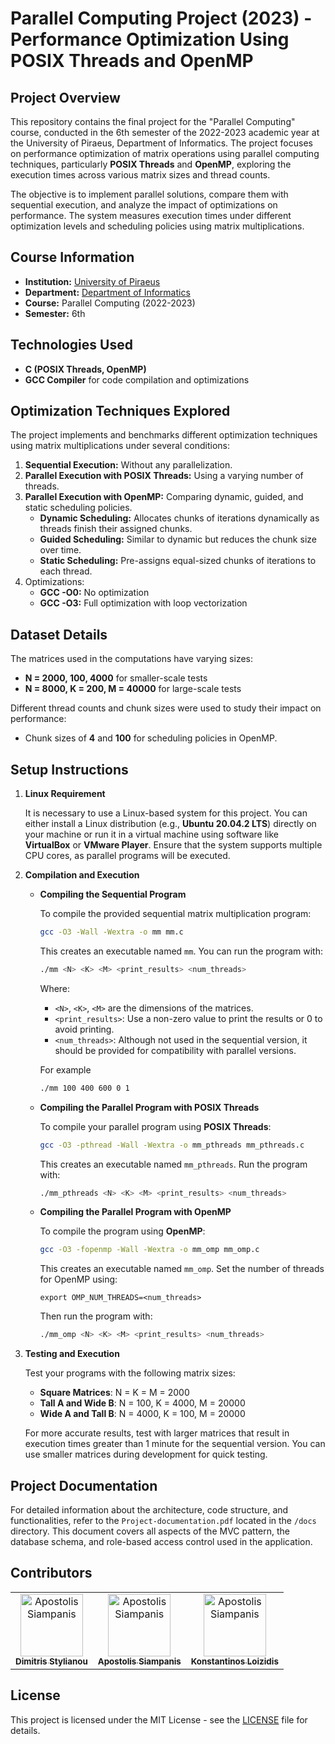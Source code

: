 # Parallel Computing Project (2023) - Performance Optimization Using POSIX Threads and OpenMP

## Project Overview

This repository contains the final project for the "Parallel Computing" course, conducted in the 6th semester of the 2022-2023 academic year at the University of Piraeus, Department of Informatics. The project focuses on performance optimization of matrix operations using parallel computing techniques, particularly **POSIX Threads** and **OpenMP**, exploring the execution times across various matrix sizes and thread counts.

The objective is to implement parallel solutions, compare them with sequential execution, and analyze the impact of optimizations on performance. The system measures execution times under different optimization levels and scheduling policies using matrix multiplications.

## Course Information

- **Institution:** [University of Piraeus](https://www.unipi.gr/en/)
- **Department:** [Department of Informatics](https://cs.unipi.gr/en/)
- **Course:** Parallel Computing (2022-2023)
- **Semester:** 6th

## Technologies Used

- **C (POSIX Threads, OpenMP)**
- **GCC Compiler** for code compilation and optimizations

## Optimization Techniques Explored

The project implements and benchmarks different optimization techniques using matrix multiplications under several conditions:

1. **Sequential Execution:** Without any parallelization.
2. **Parallel Execution with POSIX Threads:** Using a varying number of threads.
3. **Parallel Execution with OpenMP:** Comparing dynamic, guided, and static scheduling policies.
    - **Dynamic Scheduling:** Allocates chunks of iterations dynamically as threads finish their assigned chunks.
    - **Guided Scheduling:** Similar to dynamic but reduces the chunk size over time.
    - **Static Scheduling:** Pre-assigns equal-sized chunks of iterations to each thread.
4. Optimizations:
    - **GCC -O0:** No optimization
    - **GCC -O3:** Full optimization with loop vectorization

## Dataset Details

The matrices used in the computations have varying sizes:

- **N = 2000, 100, 4000** for smaller-scale tests
- **N = 8000, K = 200, M = 40000** for large-scale tests

Different thread counts and chunk sizes were used to study their impact on performance:

- Chunk sizes of **4** and **100** for scheduling policies in OpenMP.

## Setup Instructions

1. **Linux Requirement**

    It is necessary to use a Linux-based system for this project. You can either install a Linux distribution (e.g., **Ubuntu 20.04.2 LTS**) directly on your machine or run it in a virtual machine using software like **VirtualBox** or **VMware Player**. Ensure that the system supports multiple CPU cores, as parallel programs will be executed.

2. **Compilation and Execution**

    - **Compiling the Sequential Program**

        To compile the provided sequential matrix multiplication program:

        ```bash
        gcc -O3 -Wall -Wextra -o mm mm.c
        ```

        This creates an executable named `mm`. You can run the program with:

        ```bash
        ./mm <N> <K> <M> <print_results> <num_threads>
        ```

        Where:

        - `<N>`, `<K>`, `<M>` are the dimensions of the matrices.
        - `<print_results>`: Use a non-zero value to print the results or 0 to avoid printing.
        - `<num_threads>`: Although not used in the sequential version, it should be provided for compatibility with parallel versions.

        For example

        ```bash
        ./mm 100 400 600 0 1
        ```

    - **Compiling the Parallel Program with POSIX Threads**
  
        To compile your parallel program using **POSIX Threads**:

        ```bash
        gcc -O3 -pthread -Wall -Wextra -o mm_pthreads mm_pthreads.c
        ```

        This creates an executable named `mm_pthreads`. Run the program with:

        ```bash
        ./mm_pthreads <N> <K> <M> <print_results> <num_threads>
        ```

    - **Compiling the Parallel Program with OpenMP**
  
       To compile the program using **OpenMP**:

       ```bash
       gcc -O3 -fopenmp -Wall -Wextra -o mm_omp mm_omp.c
       ```

       This creates an executable named `mm_omp`. Set the number of threads for OpenMP using:

       ```basj
       export OMP_NUM_THREADS=<num_threads>
       ```

       Then run the program with:

       ```bash
       ./mm_omp <N> <K> <M> <print_results> <num_threads>
       ```

3. **Testing and Execution**

    Test your programs with the following matrix sizes:

    - **Square Matrices**: N = K = M = 2000
    - **Tall A and Wide B**: N = 100, K = 4000, M = 20000
    - **Wide A and Tall B**: N = 4000, K = 100, M = 20000
  
    For more accurate results, test with larger matrices that result in execution times greater than 1 minute for the sequential version. You can use smaller matrices during development for quick testing.

## Project Documentation

For detailed information about the architecture, code structure, and functionalities, refer to the `Project-documentation.pdf` located in the `/docs` directory. This document covers all aspects of the MVC pattern, the database schema, and role-based access control used in the application.

## Contributors

<table>
      <td align="center"><a href="https://github.com/dimitrisstyl7"><img src="https://avatars.githubusercontent.com/u/75742419?v=4" width="100px;" alt="Apostolis Siampanis"/><br /><sub><b>Dimitris Stylianou</b></sub></a><br /></td>
      <td align="center"><a href="https://github.com/ApostolisSiampanis"><img src="https://avatars.githubusercontent.com/u/75365398?v=4" width="100px;" alt="Apostolis Siampanis"/><br /><sub><b>Apostolis Siampanis</b></sub></a><br /></td>
      <td align="center"><a href="https://github.com/kostas96674"><img src="https://avatars.githubusercontent.com/u/79859276?v=4" width="100px;" alt="Apostolis Siampanis"/><br /><sub><b>Konstantinos Loizidis</b></sub></a><br /></td>
</table>

## License

This project is licensed under the MIT License - see the [LICENSE](./LICENSE) file for details.
